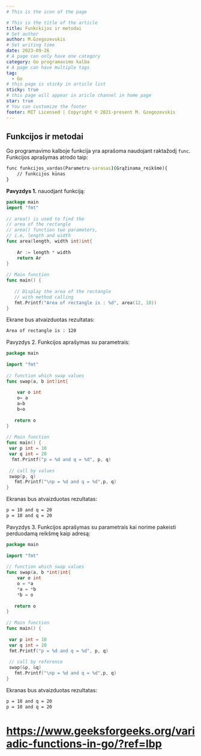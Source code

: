 ```yaml
---
# This is the icon of the page

# This is the title of the article
title: Funkckijos ir metodai
# Set author
author: M.Gzegozevskis
# Set writing time
date: 2023-09-26
# A page can only have one category
category: Go programavimo kalba
# A page can have multiple tags
tag:
  - Go
# this page is sticky in article list
sticky: true
# this page will appear in aricle channel in home page
star: true
# You can customize the footer
footer: MIT Licensed | Copyright © 2021-present M. Gzegozevskis
---
```


## Funkcijos ir metodai

Go programavimo kalboje funkcija yra aprašoma naudojant raktažodį `func`. Funkcijos aprašymas atrodo taip: 
```cmd
func funkcijos_vardas(Parametru-sarasas)(Grąžinama_reikšmė){
    // funkcijos kūnas
}
```
**Pavyzdys 1.** nauodjant funkciją:
```go
package main
import "fmt"
 
// area() is used to find the
// area of the rectangle
// area() function two parameters,
// i.e, length and width
func area(length, width int)int{
     
    Ar := length * width
    return Ar
}
 
// Main function
func main() {
   
   // Display the area of the rectangle
   // with method calling
   fmt.Printf("Area of rectangle is : %d", area(12, 10))
}
```
Ekrane bus atvaizduotas rezultatas:
```cmd
Area of rectangle is : 120
```
Pavyzdys 2. Funkcijos aprašymas su parametrais:
```go
package main
  
import "fmt"
  
// function which swap values
func swap(a, b int)int{
 
    var o int
    o= a
    a=b
    b=o
    
   return o
}
  
// Main function
func main() {
 var p int = 10
 var q int = 20
  fmt.Printf("p = %d and q = %d", p, q)
  
 // call by values
 swap(p, q)
   fmt.Printf("\np = %d and q = %d",p, q)
}
```
Ekranas bus atvaizduotas rezultatas:
```cmd
p = 10 and q = 20
p = 10 and q = 20
```
Pavyzdys 3. Funkcijos aprašymas su parametrais kai norime pakeisti perduodamą reikšmę kaip adresą:
```go
package main
  
import "fmt"
  
// function which swap values
func swap(a, b *int)int{
    var o int
    o = *a
    *a = *b
    *b = o
     
   return o
}
  
// Main function
func main() {
 
 var p int = 10
 var q int = 20
 fmt.Printf("p = %d and q = %d", p, q)
  
 // call by reference
 swap(&p, &q)
   fmt.Printf("\np = %d and q = %d",p, q)
}
```
Ekranas bus atvaizduotas rezultatas:
```cmd
p = 10 and q = 20
p = 10 and q = 20
```
# https://www.geeksforgeeks.org/variadic-functions-in-go/?ref=lbp
